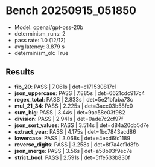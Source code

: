 # Bench 20250915_051850
- Model: openai/gpt-oss-20b
- determinism_runs: 2
- pass rate: 1.0 (12/12)
- avg latency: 3.879 s
- determinism_ok: True

## Results
- **fib_20**: PASS | 7.061s | det=c171530817c1
- **json_uppercase**: PASS | 7.885s | det=6621cdc917c4
- **regex_total**: PASS | 2.833s | det=5e21bfaba73c
- **mul_21_34**: PASS | 2.225s | det=3acc03b58fc0
- **sum_big**: PASS | 3.44s | det=9ac58e03f982
- **division**: PASS | 2.941s | det=0ade7c2cf97f
- **json_sort_values**: PASS | 3.514s | det=d84a20cb5d7e
- **extract_year**: PASS | 4.175s | det=fbc7843acd86
- **lowercase**: PASS | 3.068s | det=e4ecd6fc1189
- **reverse_digits**: PASS | 3.258s | det=8f7a4cf1d8fb
- **json_merge**: PASS | 3.56s | det=a58b93f9ec7e
- **strict_bool**: PASS | 2.591s | det=5ffe533b830f